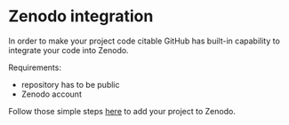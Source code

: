 Zenodo integration
==================

In order to make your project code citable GitHub has built-in
capability to integrate your code into Zenodo.

Requirements:
- repository has to be public
- Zenodo account

Follow those simple steps [here](https://guides.github.com/activities/citable-code/) to add your project to Zenodo.
